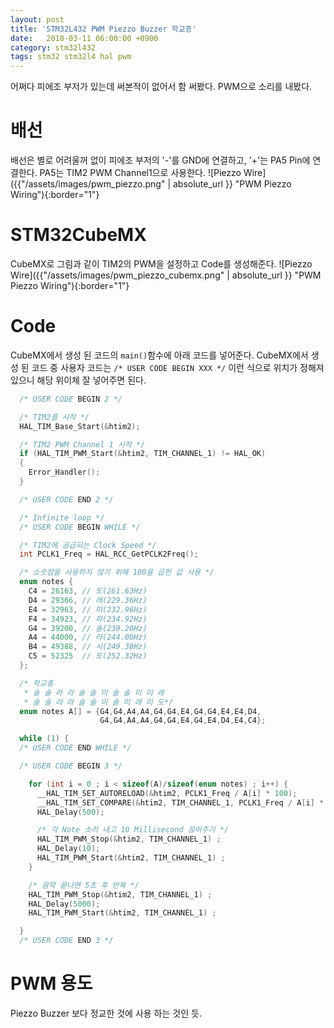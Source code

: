 ```yaml
---
layout: post
title: 'STM32L432 PWM Piezzo Buzzer 학교종'
date:   2018-03-11 06:00:00 +0900
category: stm32l432
tags: stm32 stm32l4 hal pwm
---
```


어쩌다 피에조 부저가 있는데 써본적이 없어서 함 써봤다. PWM으로 소리를 내봤다.

# 배선
배선은 별로 어려울꺼 없이 피에조 부저의 '-'를 GND에 연결하고, '+'는 PA5 Pin에 연결한다. PA5는 TIM2 PWM Channel1으로 사용한다.
![Piezzo Wire]({{"/assets/images/pwm_piezzo.png" | absolute_url }} "PWM Piezzo Wiring"){:border="1"}


# STM32CubeMX
CubeMX로 그림과 같이 TIM2의 PWM을 설정하고 Code를 생성해준다.
![Piezzo Wire]({{"/assets/images/pwm_piezzo_cubemx.png" | absolute_url }} "PWM Piezzo Wiring"){:border="1"}

# Code
CubeMX에서 생성 된 코드의 `main()`함수에 아래 코드를 넣어준다. CubeMX에서 생성 된 코드 중 사용자 코드는 `/* USER CODE BEGIN XXX */` 이런 식으로 위치가 정해져 있으니 해당 위이체 잘 넣어주면 된다.
```c
  /* USER CODE BEGIN 2 */

  /* TIM2를 시작 */
  HAL_TIM_Base_Start(&htim2); 

  /* TIM2 PWM Channel 1 시작 */
  if (HAL_TIM_PWM_Start(&htim2, TIM_CHANNEL_1) != HAL_OK)
  {
    Error_Handler();
  }

  /* USER CODE END 2 */

  /* Infinite loop */
  /* USER CODE BEGIN WHILE */

  /* TIM2에 공급되는 Clock Speed */
  int PCLK1_Freq = HAL_RCC_GetPCLK2Freq();

  /* 소숫점을 사용하지 않기 위해 100을 곱한 값 사용 */
  enum notes {
    C4 = 26163, // 도(261.63Hz)
    D4 = 29366, // 래(229.36Hz)
    E4 = 32963, // 미(232.96Hz)
    F4 = 34923, // 파(234.92Hz)
    G4 = 39200, // 솔(239.20Hz)
    A4 = 44000, // 라(244.00Hz)
    B4 = 49388, // 시(249.38Hz)
    C5 = 52325  // 도(252.32Hz)
  };

  /* 학교종 
   * 솔 솔 라 라 솔 솔 미 솔 솔 미 미 래
   * 솔 솔 라 라 솔 솔 미 솔 미 래 미 도*/
  enum notes A[] = {G4,G4,A4,A4,G4,G4,E4,G4,G4,E4,E4,D4,
                    G4,G4,A4,A4,G4,G4,E4,G4,E4,D4,E4,C4};

  while (1) {
  /* USER CODE END WHILE */

  /* USER CODE BEGIN 3 */

    for (int i = 0 ; i < sizeof(A)/sizeof(enum notes) ; i++) {
      __HAL_TIM_SET_AUTORELOAD(&htim2, PCLK1_Freq / A[i] * 100);
      __HAL_TIM_SET_COMPARE(&htim2, TIM_CHANNEL_1, PCLK1_Freq / A[i] * 100 / 2);
      HAL_Delay(500);

      /* 각 Note 소리 내고 10 Millisecond 끊어주기 */ 
      HAL_TIM_PWM_Stop(&htim2, TIM_CHANNEL_1) ;
      HAL_Delay(10);
      HAL_TIM_PWM_Start(&htim2, TIM_CHANNEL_1) ;
    }

    /* 음악 끝나면 5초 후 반복 */
    HAL_TIM_PWM_Stop(&htim2, TIM_CHANNEL_1) ;
    HAL_Delay(5000);
    HAL_TIM_PWM_Start(&htim2, TIM_CHANNEL_1) ;

  }
  /* USER CODE END 3 */

```

# PWM 용도
Piezzo Buzzer 보다 정교한 것에 사용 하는 것인 듯. 

